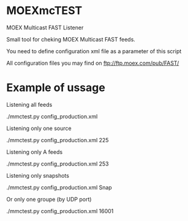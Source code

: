 # MOEXmcTEST
MOEX Multicast FAST Listener

Small tool for cheking MOEX Multicast FAST feeds.

You need to define configuration xml file as a parameter of this script

All configuration files you may find on ftp://ftp.moex.com/pub/FAST/

# Example of ussage
Listening all feeds

./mmctest.py config_production.xml

Listening only one source

./mmctest.py config_production.xml 225

Listening only A feeds

./mmctest.py config_production.xml 253

Listening only snapshots

./mmctest.py config_production.xml Snap

Or only one groupe (by UDP port)

./mmctest.py config_production.xml 16001
